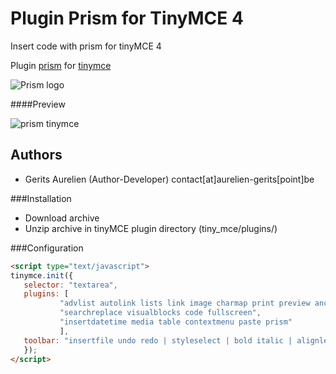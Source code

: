 Plugin Prism for TinyMCE 4
======================
Insert code with prism for tinyMCE 4

Plugin [prism](http://prismjs.com/) for [tinymce](http://www.tinymce.com)
                      
![Prism logo](https://cloud.githubusercontent.com/assets/356674/16072472/5ad82f4c-32e1-11e6-9e2e-3024b1e762f4.png)

####Preview

![prism tinymce](https://cloud.githubusercontent.com/assets/356674/16079824/aac8ee32-3305-11e6-9836-ada943a60438.png)

Authors
-------

 * Gerits Aurelien (Author-Developer) contact[at]aurelien-gerits[point]be
 
 ###Installation
 * Download archive
 * Unzip archive in tinyMCE plugin directory (tiny_mce/plugins/)

###Configuration
 ```html
<script type="text/javascript">
tinymce.init({
	selector: "textarea",
	plugins: [
			"advlist autolink lists link image charmap print preview anchor",
			"searchreplace visualblocks code fullscreen",
			"insertdatetime media table contextmenu paste prism"
			],
	toolbar: "insertfile undo redo | styleselect | bold italic | alignleft aligncenter alignright alignjustify | bullist numlist outdent indent | link image| prism"
	});
</script>
```
